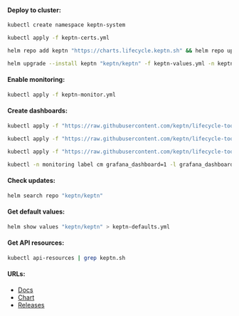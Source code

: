 #### Deploy to cluster:
```bash
kubectl create namespace keptn-system
```
```bash
kubectl apply -f keptn-certs.yml
```
```bash
helm repo add keptn "https://charts.lifecycle.keptn.sh" && helm repo update
```
```bash
helm upgrade --install keptn "keptn/keptn" -f keptn-values.yml -n keptn-system --version "0.5.2" --wait
```

#### Enable monitoring:
```bash
kubectl apply -f keptn-monitor.yml
```

#### Create dashboards:
```bash
kubectl apply -f "https://raw.githubusercontent.com/keptn/lifecycle-toolkit/main/examples/support/observability/config/prometheus/grafana-dashboard-keptn-applications.yaml"
```
```bash
kubectl apply -f "https://raw.githubusercontent.com/keptn/lifecycle-toolkit/main/examples/support/observability/config/prometheus/grafana-dashboard-keptn-overview.yaml"
```
```bash
kubectl apply -f "https://raw.githubusercontent.com/keptn/lifecycle-toolkit/main/examples/support/observability/config/prometheus/grafana-dashboard-keptn-workloads.yaml"
```
```bash
kubectl -n monitoring label cm grafana_dashboard=1 -l grafana_dashboard=0 --overwrite
```

#### Check updates:
```bash
helm search repo "keptn/keptn"
```

#### Get default values:
```bash
helm show values "keptn/keptn" > keptn-defaults.yml
```

#### Get API resources:
```bash
kubectl api-resources | grep keptn.sh
```

#### URLs:
- [Docs](https://keptn.sh/stable/docs/)
- [Chart](https://github.com/keptn/lifecycle-toolkit/tree/main/chart)
- [Releases](https://github.com/keptn/lifecycle-toolkit/releases)

